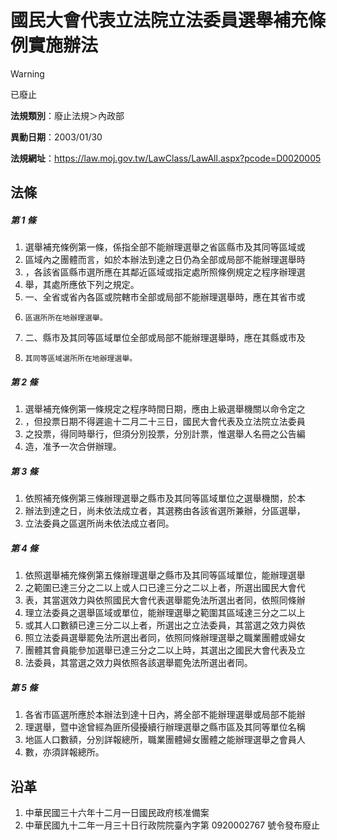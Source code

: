 # 國民大會代表立法院立法委員選舉補充條例實施辦法
> [!WARNING]
> 已廢止

**法規類別**：廢止法規＞內政部

**異動日期**：2003/01/30  

**法規網址**：https://law.moj.gov.tw/LawClass/LawAll.aspx?pcode=D0020005



## 法條
##### 第 1 條
1. 選舉補充條例第一條，係指全部不能辦理選舉之省區縣市及其同等區域或
1. 區域內之團體而言，如於本辦法到達之日仍為全部或局部不能辦理選舉時
1. ，各該省區縣市選所應在其鄰近區域或指定處所照條例規定之程序辦理選
1. 舉，其處所應依下列之規定。
1. 一、全省或省內各區或院轄市全部或局部不能辦理選舉時，應在其省市或
1.     區選所所在地辦理選舉。
1. 二、縣市及其同等區域單位全部或局部不能辦理選舉時，應在其縣或市及
1.     其同等區域選所所在地辦理選舉。

##### 第 2 條
1. 選舉補充條例第一條規定之程序時間日期，應由上級選舉機關以命令定之
1. ，但投票日期不得遲逾十二月二十三日，國民大會代表及立法院立法委員
1. 之投票，得同時舉行，但須分別投票，分別計票，惟選舉人名冊之公告編
1. 造，准予一次合併辦理。

##### 第 3 條
1. 依照補充條例第三條辦理選舉之縣市及其同等區域單位之選舉機關，於本
1. 辦法到達之日，尚未依法成立者，其選務由各該省選所兼辦，分區選舉，
1. 立法委員之區選所尚未依法成立者同。

##### 第 4 條
1. 依照選舉補充條例第五條辦理選舉之縣市及其同等區域單位，能辦理選舉
1. 之範圍已達三分之二以上或人口已達三分之二以上者，所選出國民大會代
1. 表，其當選效力與依照國民大會代表選舉罷免法所選出者同，依照同條辦
1. 理立法委員之選舉區域或單位，能辦理選舉之範圍其區域達三分之二以上
1. 或其人口數額已達三分二以上者，所選出之立法委員，其當選之效力與依
1. 照立法委員選舉罷免法所選出者同，依照同條辦理選舉之職業團體或婦女
1. 團體其會員能參加選舉已達三分之二以上時，其選出之國民大會代表及立
1. 法委員，其當選之效力與依照各該選舉罷免法所選出者同。

##### 第 5 條
1. 各省市區選所應於本辦法到達十日內，將全部不能辦理選舉或局部不能辦
1. 理選舉，暨中途曾經為匪所侵擾續行辦理選舉之縣市區及其同等單位名稱
1. 地區人口數額，分別詳報總所，職業團體婦女團體之能辦理選舉之會員人
1. 數，亦須詳報總所。

## 沿革
1. 中華民國三十六年十二月一日國民政府核准備案
1. 中華民國九十二年一月三十日行政院院臺內字第 0920002767 號令發布廢止
